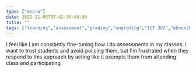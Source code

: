 ```yaml
---
type: ["micro"]
date: 2022-11-05T07:42:36-04:00
title: ""
tags: ["teaching","assessment","grading","ungrading","ICT 302","mbnov2022"]
---
```

I feel like I am constantly fine-tuning how I do assessments in my classes. I want to trust students and avoid policing them, but I'm frustrated when they respond to this approach by acting like it exempts them from attending class and participating.
